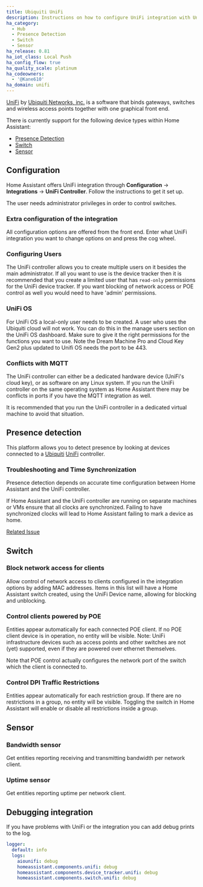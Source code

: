 ```yaml
---
title: Ubiquiti UniFi
description: Instructions on how to configure UniFi integration with UniFi Controller by Ubiquiti.
ha_category:
  - Hub
  - Presence Detection
  - Switch
  - Sensor
ha_release: 0.81
ha_iot_class: Local Push
ha_config_flow: true
ha_quality_scale: platinum
ha_codeowners:
  - '@Kane610'
ha_domain: unifi
---
```


[UniFi](https://www.ui.com/software/) by [Ubiquiti Networks, inc.](https://www.ui.com/) is a software that binds gateways, switches and wireless access points together with one graphical front end.

There is currently support for the following device types within Home Assistant:

- [Presence Detection](#presence-detection)
- [Switch](#switch)
- [Sensor](#sensor)

## Configuration

Home Assistant offers UniFi integration through **Configuration** -> **Integrations** -> **UniFi Controller**. Follow the instructions to get it set up.

The user needs administrator privileges in order to control switches.

### Extra configuration of the integration

All configuration options are offered from the front end. Enter what UniFi integration you want to change options on and press the cog wheel.

### Configuring Users

The UniFi controller allows you to create multiple users on it besides the main administrator. If all you want to use is the device tracker then it is recommended that you create a limited user that has `read-only` permissions for the UniFi device tracker. If you want blocking of network access or POE control as well you would need to have 'admin' permissions.

### UniFi OS

For UniFi OS a local-only user needs to be created. A user who uses the Ubiquiti cloud will not work. You can do this in the manage users section on the UniFi OS dashboard. Make sure to give it the right permissions for the functions you want to use. Note the Dream Machine Pro and Cloud Key Gen2 plus updated to Unifi OS needs the port to be 443. 

### Conflicts with MQTT

The UniFi controller can either be a dedicated hardware device (UniFi's cloud key), or as software on any Linux system. If you run the UniFi controller on the same operating system as Home Assistant there may be conflicts in ports if you have the MQTT integration as well.

It is recommended that you run the UniFi controller in a dedicated virtual machine to avoid that situation.

## Presence detection

This platform allows you to detect presence by looking at devices connected to a [Ubiquiti](https://ui.com/) [UniFi](https://unifi-network.ui.com/) controller.

### Troubleshooting and Time Synchronization

Presence detection depends on accurate time configuration between Home Assistant and the UniFi controller.

If Home Assistant and the UniFi controller are running on separate machines or VMs ensure that all clocks are synchronized. Failing to have synchronized clocks will lead to Home Assistant failing to mark a device as home.

[Related Issue](https://github.com/home-assistant/home-assistant/issues/10507)

## Switch

### Block network access for clients

Allow control of network access to clients configured in the integration options by adding MAC addresses. Items in this list will have a Home Assistant switch created, using the UniFi Device name, allowing for blocking and unblocking.

### Control clients powered by POE

Entities appear automatically for each connected POE client. If no POE client device is in operation, no entity will be visible. Note: UniFi infrastructure devices such as access points and other switches are not (yet) supported, even if they are powered over ethernet themselves.

Note that POE control actually configures the network port of the switch which the client is connected to.

### Control DPI Traffic Restrictions

Entities appear automatically for each restriction group. If there are no restrictions in a group, no entity will be visible. Toggling the switch in Home Assistant will enable or disable all restrictions inside a group.

## Sensor

### Bandwidth sensor

Get entities reporting receiving and transmitting bandwidth per network client.

### Uptime sensor

Get entities reporting uptime per network client.

## Debugging integration

If you have problems with UniFi or the integration you can add debug prints to the log.

```yaml
logger:
  default: info
  logs:
    aiounifi: debug
    homeassistant.components.unifi: debug
    homeassistant.components.device_tracker.unifi: debug
    homeassistant.components.switch.unifi: debug
```

